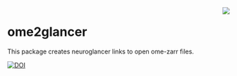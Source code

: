 <img style="float: right;" src="https://imaging.epfl.ch/resources/logo-for-gitlab.svg">

# ome2glancer
This package creates neuroglancer links to open ome-zarr files.

[![DOI](https://zenodo.org/badge/DOI/10.5281/zenodo.14762266.svg)](https://doi.org/10.5281/zenodo.14762266)

